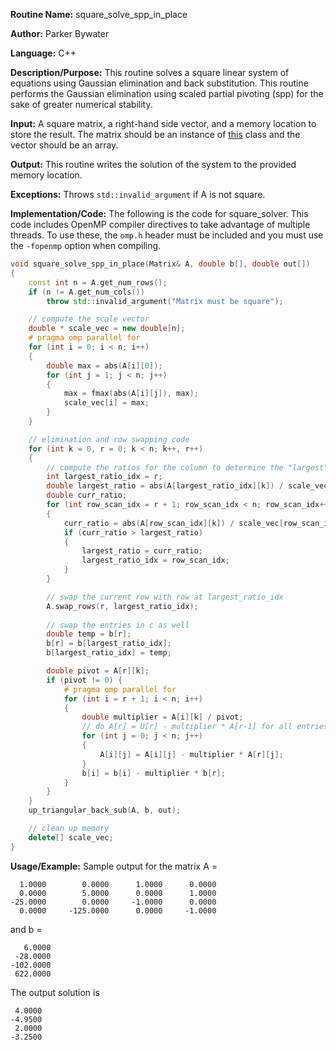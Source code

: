 **Routine Name:** square_solve_spp_in_place

**Author:** Parker Bywater

**Language:** C++

**Description/Purpose:** This routine solves a square linear system of equations using Gaussian elimination and 
back substitution. This routine performs the Gaussian elimination using scaled partial pivoting (spp) for the sake of greater numerical stability.

**Input:** A square matrix, a right-hand side vector, and a memory location to store the result. The
matrix should be an instance of [this](../src/Matrix.cpp) class and the vector should be an array.
 
**Output:** This routine writes the solution of the system to the provided memory location. 

**Exceptions:** Throws `std::invalid_argument` if A is not square. 

**Implementation/Code:** The following is the code for square_solver. This code includes OpenMP compiler directives to take advantage of multiple threads. To use these, the `omp.h` header
must be included and you must use the `-fopenmp` option when compiling.   

```C++  
void square_solve_spp_in_place(Matrix& A, double b[], double out[])
{
    const int n = A.get_num_rows(); 
    if (n != A.get_num_cols())
        throw std::invalid_argument("Matrix must be square");

    // compute the scale vector
    double * scale_vec = new double[n];
    # pragma omp parallel for
    for (int i = 0; i < n; i++) 
    {
        double max = abs(A[i][0]);
        for (int j = 1; j < n; j++) 
        {
            max = fmax(abs(A[i][j]), max);
            scale_vec[i] = max;
        }
    }

    // elimination and row swapping code  
    for (int k = 0, r = 0; k < n; k++, r++) 
    {
        // compute the ratios for the column to determine the "largest" row
        int largest_ratio_idx = r;
        double largest_ratio = abs(A[largest_ratio_idx][k]) / scale_vec[r];
        double curr_ratio;
        for (int row_scan_idx = r + 1; row_scan_idx < n; row_scan_idx++) 
        {
            curr_ratio = abs(A[row_scan_idx][k]) / scale_vec[row_scan_idx];
            if (curr_ratio > largest_ratio) 
            {
                largest_ratio = curr_ratio;
                largest_ratio_idx = row_scan_idx;
            }
        }

        // swap the current row with row at largest_ratio_idx
        A.swap_rows(r, largest_ratio_idx); 
       
        // swap the entries in c as well
        double temp = b[r];
        b[r] = b[largest_ratio_idx];
        b[largest_ratio_idx] = temp;

        double pivot = A[r][k];
        if (pivot != 0) {
            # pragma omp parallel for 
            for (int i = r + 1; i < n; i++) 
            {
                double multiplier = A[i][k] / pivot;
                // do A[r] = U[r] - multiplier * A[r-1] for all entries of A[r]
                for (int j = 0; j < n; j++) 
                {
                    A[i][j] = A[i][j] - multiplier * A[r][j];
                }
                b[i] = b[i] - multiplier * b[r];
            }
        }
    }
    up_triangular_back_sub(A, b, out);

    // clean up memory
    delete[] scale_vec; 
}
```

**Usage/Example:** Sample output for the matrix A = 

      1.0000	    0.0000	    1.0000	    0.0000	
      0.0000	    5.0000	    0.0000	    1.0000	
    -25.0000	    0.0000	   -1.0000	    0.0000	
      0.0000	 -125.0000	    0.0000	   -1.0000	

and b = 

       6.0000
     -28.0000
    -102.0000
     622.0000

The output solution is 

     4.0000
    -4.9500
     2.0000
    -3.2500
